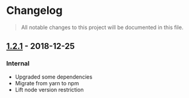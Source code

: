 # Changelog
> All notable changes to this project will be documented in this file.

## [1.2.1] - 2018-12-25
### Internal
  - Upgraded some dependencies
  - Migrate from yarn to npm
  - Lift node version restriction

[1.2.1]: https://github.com/invisible-tech/mongoose-extras/compare/v1.2.1...614c7b2
